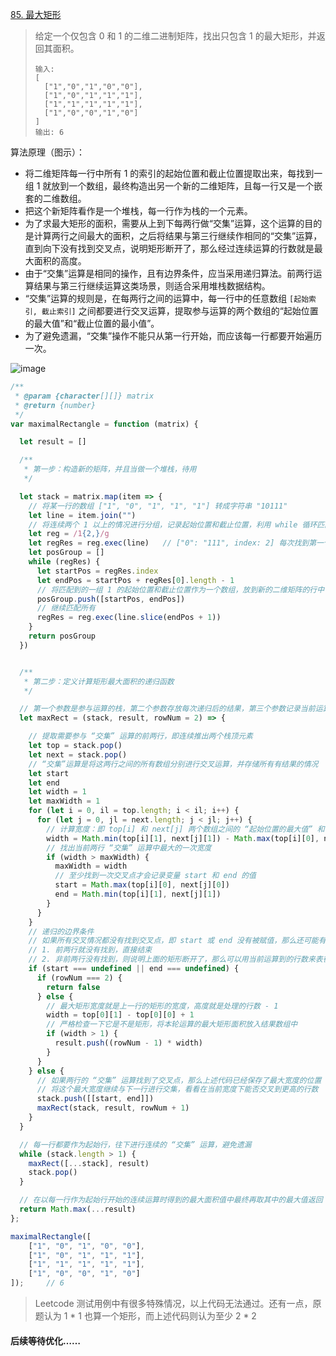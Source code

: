 [85. 最大矩形](https://leetcode-cn.com/problems/maximal-rectangle/comments/)

> 给定一个仅包含 0 和 1 的二维二进制矩阵，找出只包含 1 的最大矩形，并返回其面积。
> ```
> 输入:
> [
>   ["1","0","1","0","0"],
>   ["1","0","1","1","1"],
>   ["1","1","1","1","1"],
>   ["1","0","0","1","0"]
> ]
> 输出: 6
> ```

算法原理（图示）：

- 将二维矩阵每一行中所有 1 的索引的起始位置和截止位置提取出来，每找到一组 1 就放到一个数组，最终构造出另一个新的二维矩阵，且每一行又是一个嵌套的二维数组。
- 把这个新矩阵看作是一个堆栈，每一行作为栈的一个元素。
- 为了求最大矩形的面积，需要从上到下每两行做“交集”运算，这个运算的目的是计算两行之间最大的面积，之后将结果与第三行继续作相同的“交集”运算，直到向下没有找到交叉点，说明矩形断开了，那么经过连续运算的行数就是最大面积的高度。
- 由于“交集”运算是相同的操作，且有边界条件，应当采用递归算法。前两行运算结果与第三行继续运算这类场景，则适合采用堆栈数据结构。
- “交集”运算的规则是，在每两行之间的运算中，每一行中的任意数组 `[起始索引, 截止索引]` 之间都要进行交叉运算，提取参与运算的两个数组的“起始位置的最大值”和“截止位置的最小值”。
- 为了避免遗漏，“交集”操作不能只从第一行开始，而应该每一行都要开始遍历一次。

![image](https://github.com/shzym86/leetcode-javascript/raw/master/images/85.png)

```js
/**
 * @param {character[][]} matrix
 * @return {number}
 */
var maximalRectangle = function (matrix) {

  let result = []

  /**
   * 第一步：构造新的矩阵，并且当做一个堆栈，待用
   */

  let stack = matrix.map(item => {
    // 将某一行的数组 ["1", "0", "1", "1", "1"] 转成字符串 "10111"
    let line = item.join("")
    // 将连续两个 1 以上的情况进行分组，记录起始位置和截止位置，利用 while 循环匹配所有
    let reg = /1{2,}/g
    let regRes = reg.exec(line)   // ["0": "111", index: 2] 每次找到第一个匹配的值及其索引；匹配不到返回 null
    let posGroup = []
    while (regRes) {
      let startPos = regRes.index
      let endPos = startPos + regRes[0].length - 1
      // 将匹配到的一组 1 的起始位置和截止位置作为一个数组，放到新的二维矩阵的行中
      posGroup.push([startPos, endPos])
      // 继续匹配所有
      regRes = reg.exec(line.slice(endPos + 1))
    }
    return posGroup
  })


  /**
   * 第二步：定义计算矩形最大面积的递归函数
   */

  // 第一个参数是参与运算的栈，第二个参数存放每次递归后的结果，第三个参数记录当前运算到了第几行
  let maxRect = (stack, result, rowNum = 2) => {

    // 提取需要参与 “交集” 运算的前两行，即连续推出两个栈顶元素
    let top = stack.pop()
    let next = stack.pop()
    // “交集”运算是将这两行之间的所有数组分别进行交叉运算，并存储所有有结果的情况
    let start
    let end
    let width = 1
    let maxWidth = 1
    for (let i = 0, il = top.length; i < il; i++) {
      for (let j = 0, jl = next.length; j < jl; j++) {
        // 计算宽度：即 top[i] 和 next[j] 两个数组之间的 “起始位置的最大值” 和 “截止位置的最小值” 的差值
        width = Math.min(top[i][1], next[j][1]) - Math.max(top[i][0], next[j][0])
        // 找出当前两行 “交集” 运算中最大的一次宽度
        if (width > maxWidth) {
          maxWidth = width
          // 至少找到一次交叉点才会记录变量 start 和 end 的值
          start = Math.max(top[i][0], next[j][0])
          end = Math.min(top[i][1], next[j][1])
        }
      }
    }
    // 递归的边界条件
    // 如果所有交叉情况都没有找到交叉点，即 start 或 end 没有被赋值，那么还可能有两种情况：
    // 1. 前两行就没有找到，直接结束
    // 2. 非前两行没有找到，则说明上面的矩形断开了，那么可以用当前运算到的行数来表征这个矩形的最大高度
    if (start === undefined || end === undefined) {
      if (rowNum === 2) {
        return false
      } else {
        // 最大矩形宽度就是上一行的矩形的宽度，高度就是处理的行数 - 1
        width = top[0][1] - top[0][0] + 1
        // 严格检查一下它是不是矩形，将本轮运算的最大矩形面积放入结果数组中
        if (width > 1) {
          result.push((rowNum - 1) * width)
        }
      }
    } else {
      // 如果两行的 “交集” 运算找到了交叉点，那么上述代码已经保存了最大宽度的位置
      // 将这个最大宽度继续与下一行进行交集，看看在当前宽度下能否交叉到更高的行数
      stack.push([[start, end]])
      maxRect(stack, result, rowNum + 1)
    }
  }

  // 每一行都要作为起始行，往下进行连续的 “交集” 运算，避免遗漏
  while (stack.length > 1) {
    maxRect([...stack], result)
    stack.pop()
  }

  // 在以每一行作为起始行开始的连续运算时得到的最大面积值中最终再取其中的最大值返回
  return Math.max(...result)
};

maximalRectangle([
    ["1", "0", "1", "0", "0"], 
    ["1", "0", "1", "1", "1"],
    ["1", "1", "1", "1", "1"], 
    ["1", "0", "0", "1", "0"]
]);     // 6
```

> Leetcode 测试用例中有很多特殊情况，以上代码无法通过。还有一点，原题认为 1 * 1 也算一个矩形，而上述代码则认为至少 2 * 2

#### 后续等待优化……